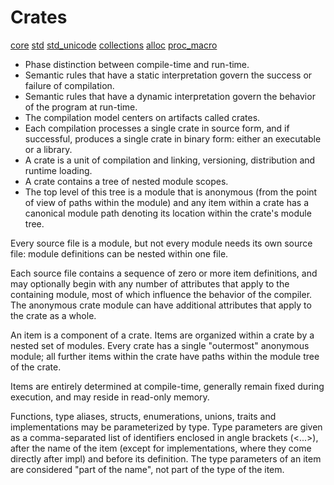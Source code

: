 # Crates

[core](https://doc.rust-lang.org/core/index.html)
[std](https://doc.rust-lang.org/std/)
[std_unicode](https://doc.rust-lang.org/std_unicode/index.html)
[collections](https://doc.rust-lang.org/collections/index.html)
[alloc](https://doc.rust-lang.org/alloc/index.html)
[proc_macro](https://doc.rust-lang.org/proc_macro/index.html)



- Phase distinction between compile-time and run-time.
- Semantic rules that have a static interpretation govern the success or failure of compilation.
- Semantic rules that have a dynamic interpretation govern the behavior of the program at run-time.
- The compilation model centers on artifacts called crates.
- Each compilation processes a single crate in source form, and if successful, produces a single crate in binary form: either an executable or a library.
- A crate is a unit of compilation and linking, versioning, distribution and runtime loading.
- A crate contains a tree of nested module scopes.
- The top level of this tree is a module that is anonymous (from the point of view of paths within the module) and any item within a crate has a canonical module path denoting its location within the crate's module tree.



Every source file is a module, but not every module needs its own source file: module definitions can be nested within one file.

Each source file contains a sequence of zero or more item definitions, and may optionally begin with any number of attributes that apply to the containing module, most of which influence the behavior of the compiler. The anonymous crate module can have additional attributes that apply to the crate as a whole.

An item is a component of a crate. Items are organized within a crate by a nested set of modules. Every crate has a single "outermost" anonymous module; all further items within the crate have paths within the module tree of the crate.

Items are entirely determined at compile-time, generally remain fixed during execution, and may reside in read-only memory.

Functions, type aliases, structs, enumerations, unions, traits and implementations may be parameterized by type. Type parameters are given as a comma-separated list of identifiers enclosed in angle brackets (<...>), after the name of the item (except for implementations, where they come directly after impl) and before its definition. The type parameters of an item are considered "part of the name", not part of the type of the item. 


